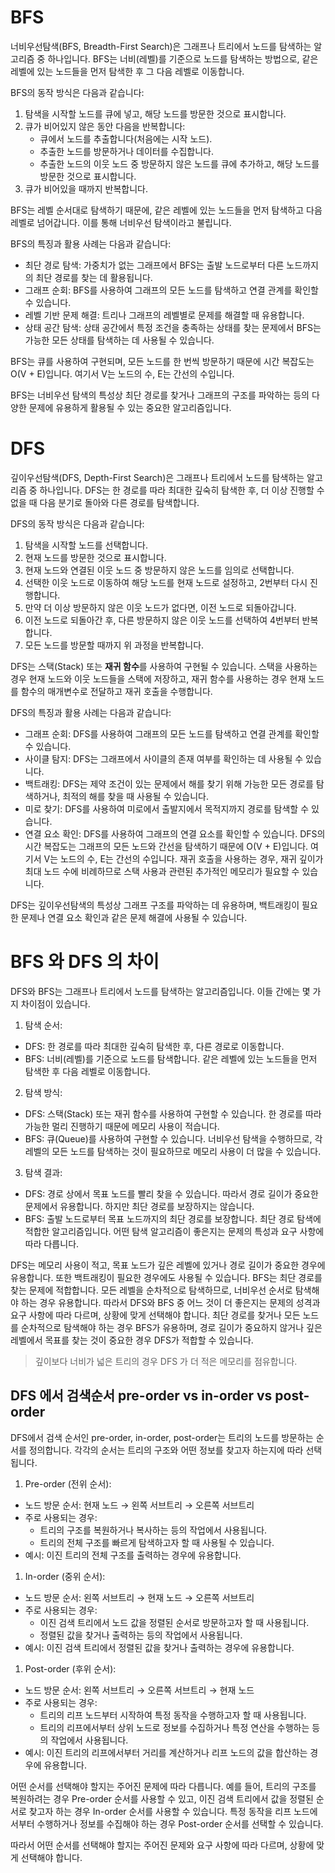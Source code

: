 # BFS

너비우선탐색(BFS, Breadth-First Search)은 그래프나 트리에서 노드를 탐색하는 알고리즘 중 하나입니다. BFS는 너비(레벨)를 기준으로 노드를 탐색하는 방법으로, 같은 레벨에 있는 노드들을 먼저 탐색한 후 그 다음 레벨로 이동합니다.

BFS의 동작 방식은 다음과 같습니다:

1. 탐색을 시작할 노드를 큐에 넣고, 해당 노드를 방문한 것으로 표시합니다.
2. 큐가 비어있지 않은 동안 다음을 반복합니다:
   - 큐에서 노드를 추출합니다(처음에는 시작 노드).
   - 추출한 노드를 방문하거나 데이터를 수집합니다.
   - 추출한 노드의 이웃 노드 중 방문하지 않은 노드를 큐에 추가하고, 해당 노드를 방문한 것으로 표시합니다.
3. 큐가 비어있을 때까지 반복합니다.

BFS는 레벨 순서대로 탐색하기 때문에, 같은 레벨에 있는 노드들을 먼저 탐색하고 다음 레벨로 넘어갑니다. 이를 통해 너비우선 탐색이라고 불립니다.

BFS의 특징과 활용 사례는 다음과 같습니다:

- 최단 경로 탐색: 가중치가 없는 그래프에서 BFS는 출발 노드로부터 다른 노드까지의 최단 경로를 찾는 데 활용됩니다.
- 그래프 순회: BFS를 사용하여 그래프의 모든 노드를 탐색하고 연결 관계를 확인할 수 있습니다.
- 레벨 기반 문제 해결: 트리나 그래프의 레벨별로 문제를 해결할 때 유용합니다.
- 상태 공간 탐색: 상태 공간에서 특정 조건을 충족하는 상태를 찾는 문제에서 BFS는 가능한 모든 상태를 탐색하는 데 사용될 수 있습니다.

BFS는 큐를 사용하여 구현되며, 모든 노드를 한 번씩 방문하기 때문에 시간 복잡도는 O(V + E)입니다. 여기서 V는 노드의 수, E는 간선의 수입니다.

BFS는 너비우선 탐색의 특성상 최단 경로를 찾거나 그래프의 구조를 파악하는 등의 다양한 문제에 유용하게 활용될 수 있는 중요한 알고리즘입니다.

# DFS

깊이우선탐색(DFS, Depth-First Search)은 그래프나 트리에서 노드를 탐색하는 알고리즘 중 하나입니다. DFS는 한 경로를 따라 최대한 깊숙히 탐색한 후, 더 이상 진행할 수 없을 때 다음 분기로 돌아와 다른 경로를 탐색합니다.

DFS의 동작 방식은 다음과 같습니다:

1. 탐색을 시작할 노드를 선택합니다.
2. 현재 노드를 방문한 것으로 표시합니다.
3. 현재 노드와 연결된 이웃 노드 중 방문하지 않은 노드를 임의로 선택합니다.
4. 선택한 이웃 노드로 이동하여 해당 노드를 현재 노드로 설정하고, 2번부터 다시 진행합니다.
5. 만약 더 이상 방문하지 않은 이웃 노드가 없다면, 이전 노드로 되돌아갑니다.
6. 이전 노드로 되돌아간 후, 다른 방문하지 않은 이웃 노드를 선택하여 4번부터 반복합니다.
7. 모든 노드를 방문할 때까지 위 과정을 반복합니다.

DFS는 스택(Stack) 또는 **재귀 함수**를 사용하여 구현될 수 있습니다. 스택을 사용하는 경우 현재 노드와 이웃 노드들을 스택에 저장하고, 재귀 함수를 사용하는 경우 현재 노드를 함수의 매개변수로 전달하고 재귀 호출을 수행합니다.

DFS의 특징과 활용 사례는 다음과 같습니다:

- 그래프 순회: DFS를 사용하여 그래프의 모든 노드를 탐색하고 연결 관계를 확인할 수 있습니다.
- 사이클 탐지: DFS는 그래프에서 사이클의 존재 여부를 확인하는 데 사용될 수 있습니다.
- 백트래킹: DFS는 제약 조건이 있는 문제에서 해를 찾기 위해 가능한 모든 경로를 탐색하거나, 최적의 해를 찾을 때 사용될 수 있습니다.
- 미로 찾기: DFS를 사용하여 미로에서 출발지에서 목적지까지 경로를 탐색할 수 있습니다.
- 연결 요소 확인: DFS를 사용하여 그래프의 연결 요소를 확인할 수 있습니다.
DFS의 시간 복잡도는 그래프의 모든 노드와 간선을 탐색하기 때문에 O(V + E)입니다. 여기서 V는 노드의 수, E는 간선의 수입니다. 재귀 호출을 사용하는 경우, 재귀 깊이가 최대 노드 수에 비례하므로 스택 사용과 관련된 추가적인 메모리가 필요할 수 있습니다.

DFS는 깊이우선탐색의 특성상 그래프 구조를 파악하는 데 유용하며, 백트래킹이 필요한 문제나 연결 요소 확인과 같은 문제 해결에 사용될 수 있습니다.

# BFS 와 DFS 의 차이

DFS와 BFS는 그래프나 트리에서 노드를 탐색하는 알고리즘입니다. 이들 간에는 몇 가지 차이점이 있습니다.

1. 탐색 순서:

- DFS: 한 경로를 따라 최대한 깊숙히 탐색한 후, 다른 경로로 이동합니다.
- BFS: 너비(레벨)를 기준으로 노드를 탐색합니다. 같은 레벨에 있는 노드들을 먼저 탐색한 후 다음 레벨로 이동합니다.

2. 탐색 방식:
- DFS: 스택(Stack) 또는 재귀 함수를 사용하여 구현할 수 있습니다. 한 경로를 따라 가능한 멀리 진행하기 때문에 메모리 사용이 적습니다.
- BFS: 큐(Queue)를 사용하여 구현할 수 있습니다. 너비우선 탐색을 수행하므로, 각 레벨의 모든 노드를 탐색하는 것이 필요하므로 메모리 사용이 더 많을 수 있습니다.

3. 탐색 결과:
- DFS: 경로 상에서 목표 노드를 빨리 찾을 수 있습니다. 따라서 경로 길이가 중요한 문제에서 유용합니다. 하지만 최단 경로를 보장하지는 않습니다.
- BFS: 출발 노드로부터 목표 노드까지의 최단 경로를 보장합니다. 최단 경로 탐색에 적합한 알고리즘입니다.
어떤 탐색 알고리즘이 좋은지는 문제의 특성과 요구 사항에 따라 다릅니다.

DFS는 메모리 사용이 적고, 목표 노드가 깊은 레벨에 있거나 경로 길이가 중요한 경우에 유용합니다. 또한 백트래킹이 필요한 경우에도 사용될 수 있습니다.
BFS는 최단 경로를 찾는 문제에 적합합니다. 모든 레벨을 순차적으로 탐색하므로, 너비우선 순서로 탐색해야 하는 경우 유용합니다.
따라서 DFS와 BFS 중 어느 것이 더 좋은지는 문제의 성격과 요구 사항에 따라 다르며, 상황에 맞게 선택해야 합니다. 최단 경로를 찾거나 모든 노드를 순차적으로 탐색해야 하는 경우 BFS가 유용하며, 경로 길이가 중요하지 않거나 깊은 레벨에서 목표를 찾는 것이 중요한 경우 DFS가 적합할 수 있습니다.

> 깊이보다 너비가 넓은 트리의 경우 DFS 가 더 적은 메모리를 점유합니다.

## DFS 에서 검색순서 pre-order vs in-order vs post-order

DFS에서 검색 순서인 pre-order, in-order, post-order는 트리의 노드를 방문하는 순서를 정의합니다. 각각의 순서는 트리의 구조와 어떤 정보를 찾고자 하는지에 따라 선택됩니다.

1. Pre-order (전위 순서):

- 노드 방문 순서: 현재 노드 → 왼쪽 서브트리 → 오른쪽 서브트리
- 주로 사용되는 경우:
  - 트리의 구조를 복원하거나 복사하는 등의 작업에서 사용됩니다.
  - 트리의 전체 구조를 빠르게 탐색하고자 할 때 사용될 수 있습니다.
- 예시: 이진 트리의 전체 구조를 출력하는 경우에 유용합니다.

1. In-order (중위 순서):
- 노드 방문 순서: 왼쪽 서브트리 → 현재 노드 → 오른쪽 서브트리
- 주로 사용되는 경우:
  - 이진 검색 트리에서 노드 값을 정렬된 순서로 방문하고자 할 때 사용됩니다.
  - 정렬된 값을 찾거나 출력하는 등의 작업에서 사용됩니다.
- 예시: 이진 검색 트리에서 정렬된 값을 찾거나 출력하는 경우에 유용합니다.

1. Post-order (후위 순서):

- 노드 방문 순서: 왼쪽 서브트리 → 오른쪽 서브트리 → 현재 노드
- 주로 사용되는 경우:
  - 트리의 리프 노드부터 시작하여 특정 동작을 수행하고자 할 때 사용됩니다.
  - 트리의 리프에서부터 상위 노드로 정보를 수집하거나 특정 연산을 수행하는 등의 작업에서 사용됩니다.
- 예시: 이진 트리의 리프에서부터 거리를 계산하거나 리프 노드의 값을 합산하는 경우에 유용합니다.

어떤 순서를 선택해야 할지는 주어진 문제에 따라 다릅니다. 예를 들어, 트리의 구조를 복원하려는 경우 Pre-order 순서를 사용할 수 있고, 이진 검색 트리에서 값을 정렬된 순서로 찾고자 하는 경우 In-order 순서를 사용할 수 있습니다. 특정 동작을 리프 노드에서부터 수행하거나 정보를 수집해야 하는 경우 Post-order 순서를 선택할 수 있습니다.

따라서 어떤 순서를 선택해야 할지는 주어진 문제와 요구 사항에 따라 다르며, 상황에 맞게 선택해야 합니다.